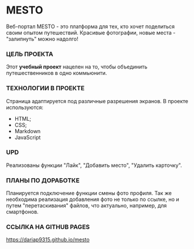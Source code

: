 # MESTO
Веб-портал MESTO - это платформа для тех, кто хочет поделиться своим опытом путешествий. Красивые фотографии, новые места - "залипнуть" можно надолго!

### ЦЕЛЬ ПРОЕКТА
Этот **учебный проект** нацелен на то, чтобы объединить путешественников в одно коммьюнити.

### ТЕХНОЛОГИИ В ПРОЕКТЕ
Страница адаптируется под различные разрешения экранов. В проекте используются:

* HTML;
* CSS;
* Markdown
* JavaScript

### UPD
Реализованы функции "Лайк", "Добавить место", "Удалить карточку".

### ПЛАНЫ ПО ДОРАБОТКЕ
Планируется подключение функции смены фото профиля. Так же необходима реализация добавления фото не только по ссылке, но и путем "перетаскивания" файлов, что актуально, например, для смартфонов.

### ССЫЛКА НА GITHUB PAGES
https://dariap9315.github.io/mesto
